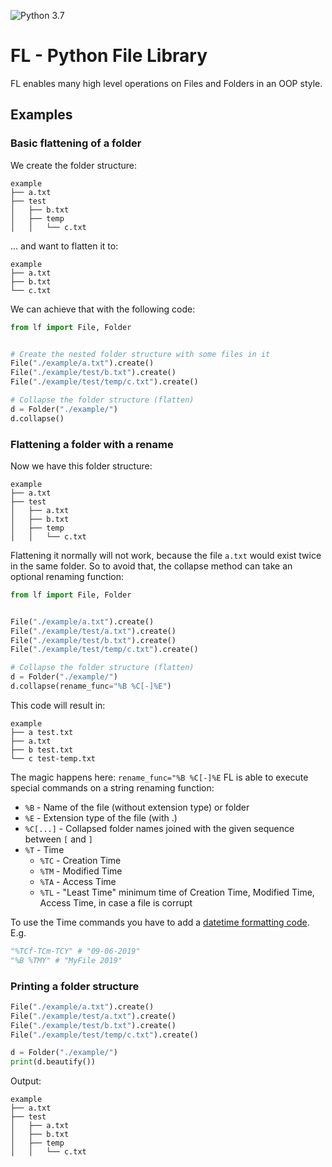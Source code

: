 ![Python 3.7](https://img.shields.io/badge/Python-3.7-blue.svg)
# FL - Python File Library
FL enables many high level operations on Files and Folders in an OOP style.

## Examples

### Basic flattening of a folder

We create the folder structure:
```
example
├── a.txt
├── test
│   ├── b.txt
│   ├── temp
│   │   └── c.txt
```
... and want to flatten it to:
```
example
├── a.txt
├── b.txt
└── c.txt
```

We can achieve that with  the following code:

```python
from lf import File, Folder


# Create the nested folder structure with some files in it
File("./example/a.txt").create()
File("./example/test/b.txt").create()
File("./example/test/temp/c.txt").create()

# Collapse the folder structure (flatten)
d = Folder("./example/")
d.collapse()

```

### Flattening a folder with a rename

Now we have this folder structure:

```
example
├── a.txt
├── test
│   ├── a.txt
│   ├── b.txt
│   ├── temp
│   │   └── c.txt
```

Flattening it normally will not work, because the file `a.txt` would exist twice in the same folder. So to avoid that, the collapse method can take an optional renaming function:

```python
from lf import File, Folder


File("./example/a.txt").create()
File("./example/test/a.txt").create()
File("./example/test/b.txt").create()
File("./example/test/temp/c.txt").create()

# Collapse the folder structure (flatten)
d = Folder("./example/")
d.collapse(rename_func="%B %C[-]%E")

```
This code will result in:
```
example
├── a test.txt
├── a.txt
├── b test.txt
└── c test-temp.txt
```

The magic happens here: ```rename_func="%B %C[-]%E```
FL is able to execute special commands on a string renaming function:

 - `%B` - Name of the file (without extension type) or folder
 - `%E` - Extension type of the file (with .)
 - `%C[...]` - Collapsed folder names joined with the given sequence between `[` and `]`
 - `%T` - Time
   - `%TC` - Creation Time
   - `%TM` - Modified Time
   - `%TA` - Access Time
   - `%TL` - "Least Time" minimum time of Creation Time, Modified Time, Access Time, in case a file is corrupt

To use the Time commands you have to add a [datetime formatting code](http://strftime.org/). 
E.g.
```python
"%TCf-TCm-TCY" # "09-06-2019"
"%B %TMY" # "MyFile 2019"
```

### Printing a folder structure
```python
File("./example/a.txt").create()
File("./example/test/a.txt").create()
File("./example/test/b.txt").create()
File("./example/test/temp/c.txt").create()

d = Folder("./example/")
print(d.beautify())
```

Output:
```
example
├── a.txt
├── test
│   ├── a.txt
│   ├── b.txt
│   ├── temp
│   │   └── c.txt
```
